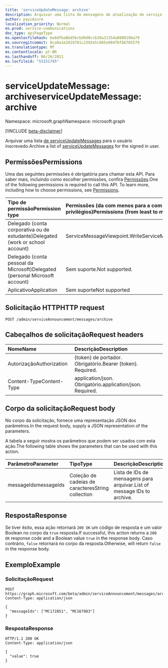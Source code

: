 ```yaml
---
title: 'serviceUpdateMessage: archive'
description: Arquivar uma lista de mensagens de atualização de serviço para o usuário inscrevedo.
author: payiAzure
localization_priority: Normal
ms.prod: service-communications
doc_type: apiPageType
ms.openlocfilehash: be8dfba8bd5bcbd9d0ccb20a31354a890810ba79
ms.sourcegitcommit: 0ca0a1e2810701c2392e5c685e984fbfb6785579
ms.translationtype: MT
ms.contentlocale: pt-BR
ms.lasthandoff: 06/26/2021
ms.locfileid: "53151745"
---
```

# <a name="serviceupdatemessage-archive"></a><span data-ttu-id="7c591-103">serviceUpdateMessage: archive</span><span class="sxs-lookup"><span data-stu-id="7c591-103">serviceUpdateMessage: archive</span></span>
<span data-ttu-id="7c591-104">Namespace: microsoft.graph</span><span class="sxs-lookup"><span data-stu-id="7c591-104">Namespace: microsoft.graph</span></span>

[!INCLUDE [beta-disclaimer](../../includes/beta-disclaimer.md)]

<span data-ttu-id="7c591-105">Arquivar uma lista [de serviceUpdateMessages](../resources/serviceupdatemessage.md) para o usuário inscrevedo.</span><span class="sxs-lookup"><span data-stu-id="7c591-105">Archive a list of [serviceUpdateMessages](../resources/serviceupdatemessage.md) for the signed in user.</span></span>

## <a name="permissions"></a><span data-ttu-id="7c591-106">Permissões</span><span class="sxs-lookup"><span data-stu-id="7c591-106">Permissions</span></span>
<span data-ttu-id="7c591-p101">Uma das seguintes permissões é obrigatória para chamar esta API. Para saber mais, incluindo como escolher permissões, confira [Permissões](/graph/permissions-reference).</span><span class="sxs-lookup"><span data-stu-id="7c591-p101">One of the following permissions is required to call this API. To learn more, including how to choose permissions, see [Permissions](/graph/permissions-reference).</span></span>

|<span data-ttu-id="7c591-109">Tipo de permissão</span><span class="sxs-lookup"><span data-stu-id="7c591-109">Permission type</span></span>|<span data-ttu-id="7c591-110">Permissões (da com menos para a com mais privilégios)</span><span class="sxs-lookup"><span data-stu-id="7c591-110">Permissions (from least to most privileged)</span></span>|
|:---|:---|
|<span data-ttu-id="7c591-111">Delegado (conta corporativa ou de estudante)</span><span class="sxs-lookup"><span data-stu-id="7c591-111">Delegated (work or school account)</span></span>|<span data-ttu-id="7c591-112">ServiceMessageViewpoint.Write</span><span class="sxs-lookup"><span data-stu-id="7c591-112">ServiceMessageViewpoint.Write</span></span>|
|<span data-ttu-id="7c591-113">Delegado (conta pessoal da Microsoft)</span><span class="sxs-lookup"><span data-stu-id="7c591-113">Delegated (personal Microsoft account)</span></span>|<span data-ttu-id="7c591-114">Sem suporte.</span><span class="sxs-lookup"><span data-stu-id="7c591-114">Not supported.</span></span>|
|<span data-ttu-id="7c591-115">Aplicativo</span><span class="sxs-lookup"><span data-stu-id="7c591-115">Application</span></span>|<span data-ttu-id="7c591-116">Sem suporte</span><span class="sxs-lookup"><span data-stu-id="7c591-116">Not supported</span></span>|

## <a name="http-request"></a><span data-ttu-id="7c591-117">Solicitação HTTP</span><span class="sxs-lookup"><span data-stu-id="7c591-117">HTTP request</span></span>

<!-- {
  "blockType": "ignored"
}
-->
``` http
POST /admin/serviceAnnouncement/messages/archive
```

## <a name="request-headers"></a><span data-ttu-id="7c591-118">Cabeçalhos de solicitação</span><span class="sxs-lookup"><span data-stu-id="7c591-118">Request headers</span></span>
|<span data-ttu-id="7c591-119">Nome</span><span class="sxs-lookup"><span data-stu-id="7c591-119">Name</span></span>|<span data-ttu-id="7c591-120">Descrição</span><span class="sxs-lookup"><span data-stu-id="7c591-120">Description</span></span>|
|:---|:---|
|<span data-ttu-id="7c591-121">Autorização</span><span class="sxs-lookup"><span data-stu-id="7c591-121">Authorization</span></span>|<span data-ttu-id="7c591-p102">{token} de portador. Obrigatório.</span><span class="sxs-lookup"><span data-stu-id="7c591-p102">Bearer {token}. Required.</span></span>|
|<span data-ttu-id="7c591-124">Content-Type</span><span class="sxs-lookup"><span data-stu-id="7c591-124">Content-Type</span></span>|<span data-ttu-id="7c591-p103">application/json. Obrigatório.</span><span class="sxs-lookup"><span data-stu-id="7c591-p103">application/json. Required.</span></span>|

## <a name="request-body"></a><span data-ttu-id="7c591-127">Corpo da solicitação</span><span class="sxs-lookup"><span data-stu-id="7c591-127">Request body</span></span>
<span data-ttu-id="7c591-128">No corpo da solicitação, fornece uma representação JSON dos parâmetros.</span><span class="sxs-lookup"><span data-stu-id="7c591-128">In the request body, supply a JSON representation of the parameters.</span></span>

<span data-ttu-id="7c591-129">A tabela a seguir mostra os parâmetros que podem ser usados com esta ação.</span><span class="sxs-lookup"><span data-stu-id="7c591-129">The following table shows the parameters that can be used with this action.</span></span>

|<span data-ttu-id="7c591-130">Parâmetro</span><span class="sxs-lookup"><span data-stu-id="7c591-130">Parameter</span></span>|<span data-ttu-id="7c591-131">Tipo</span><span class="sxs-lookup"><span data-stu-id="7c591-131">Type</span></span>|<span data-ttu-id="7c591-132">Descrição</span><span class="sxs-lookup"><span data-stu-id="7c591-132">Description</span></span>|
|:---|:---|:---|
|<span data-ttu-id="7c591-133">messageIds</span><span class="sxs-lookup"><span data-stu-id="7c591-133">messageIds</span></span>|<span data-ttu-id="7c591-134">Coleção de cadeias de caracteres</span><span class="sxs-lookup"><span data-stu-id="7c591-134">String collection</span></span>|<span data-ttu-id="7c591-135">Lista de IDs de mensagens para arquivar.</span><span class="sxs-lookup"><span data-stu-id="7c591-135">List of message IDs to archive.</span></span>|

## <a name="response"></a><span data-ttu-id="7c591-136">Resposta</span><span class="sxs-lookup"><span data-stu-id="7c591-136">Response</span></span>

<span data-ttu-id="7c591-137">Se tiver êxito, essa ação retornará `200 OK` um código de resposta e um valor Boolean no corpo da `true` resposta.</span><span class="sxs-lookup"><span data-stu-id="7c591-137">If successful, this action returns a `200 OK` response code and a Boolean value `true` in the response body.</span></span> <span data-ttu-id="7c591-138">Caso contrário, `false` retornará no corpo da resposta.</span><span class="sxs-lookup"><span data-stu-id="7c591-138">Otherwise, will return `false` in the response body.</span></span>

## <a name="example"></a><span data-ttu-id="7c591-139">Exemplo</span><span class="sxs-lookup"><span data-stu-id="7c591-139">Example</span></span>

### <a name="request"></a><span data-ttu-id="7c591-140">Solicitação</span><span class="sxs-lookup"><span data-stu-id="7c591-140">Request</span></span>
<!-- {
  "blockType": "request",
  "name": "serviceupdatemessage_archive"
}
-->
``` http
POST https://graph.microsoft.com/beta/admin/serviceAnnouncement/messages/archive
Content-Type: application/json

{
  "messageIds": ["MC172851", "MC167983"]
}
```

### <a name="response"></a><span data-ttu-id="7c591-141">Resposta</span><span class="sxs-lookup"><span data-stu-id="7c591-141">Response</span></span>
<!-- {
  "blockType": "response",
  "truncated": true,
  "@odata.type": "string"
}
-->
``` http
HTTP/1.1 200 OK
Content-Type: application/json

{
  "value": true
}
```